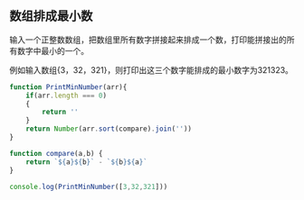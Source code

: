 ## 数组排成最小数

输入一个正整数数组，把数组里所有数字拼接起来排成一个数，打印能拼接出的所有数字中最小的一个。

例如输入数组{3，32，321}，则打印出这三个数字能排成的最小数字为321323。

```js
function PrintMinNumber(arr){
    if(arr.length === 0)
    {
        return ''
    }
    return Number(arr.sort(compare).join(''))
}

function compare(a,b) {
    return `${a}${b}` - `${b}${a}`
}

console.log(PrintMinNumber([3,32,321]))

```